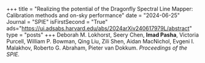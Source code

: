 +++
title = "Realizing the potential of the Dragonfly Spectral Line Mapper: Calibration methods and on-sky performance"
date = "2024-06-25"
Journal = "SPIE" 
isFirstSecond = "True"
ads="https://ui.adsabs.harvard.edu/abs/2024arXiv240617979L/abstract"
type = "posts"
+++
Deborah M. Lokhorst, Seery Chen, **Imad Pasha**, Victoria Purcell, William P. Bowman, Qing Liu, Zili Shen, Aidan MacNichol, Evgeni I. Malakhov, Roberto G. Abraham, Pieter van Dokkum. *Proceedings of the SPIE.*

<!--more-->




